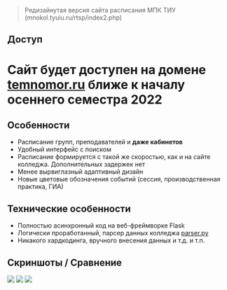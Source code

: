 > Редизайнутая версия сайта расписания МПК ТИУ (mnokol.tyuiu.ru/rtsp/index2.php)


## Доступ

# Сайт будет доступен на домене [temnomor.ru](https://temnomor.ru) ближе к началу осеннего семестра 2022


## Особенности

* Расписание групп, преподавателей и <strong>даже кабинетов</strong>
* Удобный интерфейс с поиском
* Расписание формируется с такой же скоростью, как и на сайте колледжа. Дополнительных задержек нет
* Менее вырвиглазный адаптивный дизайн
* Новые цветовые обозначения событий (сессия, производственная практика, ГИА)


## Технические особенности

* Полностью асинхронный код на веб-фреймворке Flask
* Логически проработанный, парсер данных колледжа [parser.py](https://github.com/ConfirmedPlayer/mnokol_tyuiu.schedule_redesign/blob/master/additional/parser.py)
* Никакого хардкодинга, вручного внесения данных и т.д. и т.п.


## Скриншоты / Сравнение

<img src="https://raw.githubusercontent.com/ConfirmedPlayer/ConfirmedPlayer/master/sources/mnokol_tyuiu.schedule_redesign/comparison.png"/>
<img src="https://raw.githubusercontent.com/ConfirmedPlayer/ConfirmedPlayer/master/sources/mnokol_tyuiu.schedule_redesign/session_showcase.jpg"/>
<img src="https://raw.githubusercontent.com/ConfirmedPlayer/ConfirmedPlayer/master/sources/mnokol_tyuiu.schedule_redesign/default.png"/>
